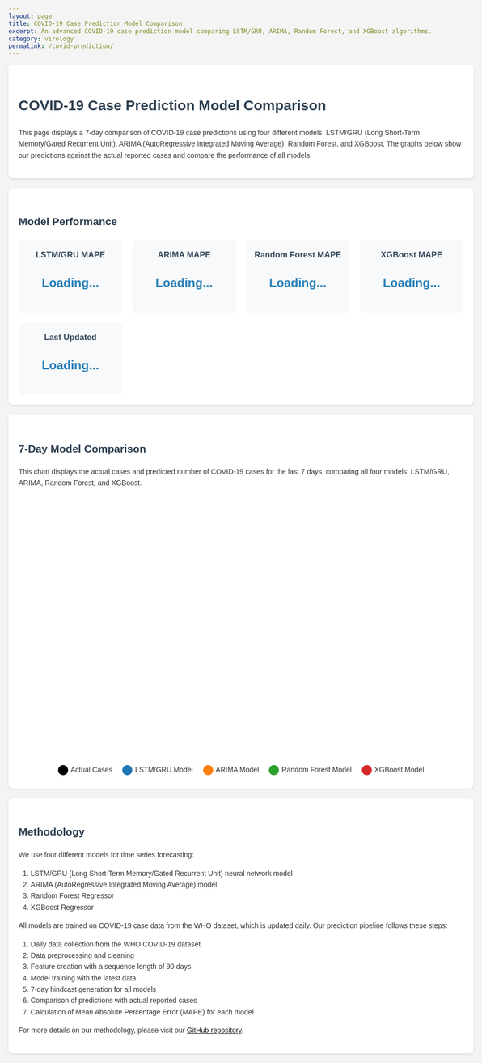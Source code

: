 ```yaml
---
layout: page
title: COVID-19 Case Prediction Model Comparison
excerpt: An advanced COVID-19 case prediction model comparing LSTM/GRU, ARIMA, Random Forest, and XGBoost algorithms.
category: virology
permalink: /covid-prediction/
---
```


<style>
    body {
        font-family: 'Arial', sans-serif;
        line-height: 1.6;
        color: #333;
        max-width: 1200px;
        margin: 0 auto;
        padding: 20px;
        background-color: #f4f4f4;
    }
    h1, h2 {
        color: #2c3e50;
    }
    .container {
        background-color: #fff;
        border-radius: 8px;
        padding: 20px;
        margin-bottom: 20px;
        box-shadow: 0 2px 4px rgba(0,0,0,0.1);
    }
    .metrics-grid {
        display: grid;
        grid-template-columns: repeat(auto-fit, minmax(200px, 1fr));
        gap: 20px;
        margin-top: 20px;
    }
    .metric-card {
        background-color: #f8f9fa;
        border-radius: 8px;
        padding: 15px;
        text-align: center;
    }
    .metric-card h3 {
        margin-top: 0;
        color: #34495e;
    }
    .metric-value {
        font-size: 24px;
        font-weight: bold;
        color: #2980b9;
    }
    .chart-container {
        height: 500px;
        margin-top: 20px;
    }
    .model-key {
        display: flex;
        justify-content: center;
        flex-wrap: wrap;
        margin-top: 20px;
    }
    .model-key-item {
        margin: 5px 10px;
        display: flex;
        align-items: center;
    }
    .model-key-color {
        width: 20px;
        height: 20px;
        margin-right: 5px;
        border-radius: 50%;
    }
    .error-message {
        color: #e74c3c;
        font-weight: bold;
        text-align: center;
        padding: 20px;
        background-color: #fadbd8;
        border-radius: 8px;
        margin-top: 20px;
    }
</style>

<div class="container">
    <h1>COVID-19 Case Prediction Model Comparison</h1>
    <p>
        This page displays a 7-day comparison of COVID-19 case predictions using four different models:
        LSTM/GRU (Long Short-Term Memory/Gated Recurrent Unit), ARIMA (AutoRegressive Integrated Moving Average),
        Random Forest, and XGBoost. The graphs below show our predictions against the actual reported cases
        and compare the performance of all models.
    </p>
</div>

<div id="error-container"></div>

<div class="container">
    <h2>Model Performance</h2>
    <div class="metrics-grid">
        <div class="metric-card">
            <h3>LSTM/GRU MAPE</h3>
            <p class="metric-value" id="lstm-gru-mape">Loading...</p>
        </div>
        <div class="metric-card">
            <h3>ARIMA MAPE</h3>
            <p class="metric-value" id="arima-mape">Loading...</p>
        </div>
        <div class="metric-card">
            <h3>Random Forest MAPE</h3>
            <p class="metric-value" id="rf-mape">Loading...</p>
        </div>
        <div class="metric-card">
            <h3>XGBoost MAPE</h3>
            <p class="metric-value" id="xgb-mape">Loading...</p>
        </div>
        <div class="metric-card">
            <h3>Last Updated</h3>
            <p class="metric-value" id="last-updated">Loading...</p>
        </div>
    </div>
</div>

<div class="container">
    <h2>7-Day Model Comparison</h2>
    <p>
        This chart displays the actual cases and predicted number of COVID-19 cases for the last 7 days,
        comparing all four models: LSTM/GRU, ARIMA, Random Forest, and XGBoost.
    </p>
    <div id="comparison-chart" class="chart-container"></div>
    <div class="model-key">
        <div class="model-key-item">
            <div class="model-key-color" style="background-color: #000000;"></div>
            <span>Actual Cases</span>
        </div>
        <div class="model-key-item">
            <div class="model-key-color" style="background-color: #1f77b4;"></div>
            <span>LSTM/GRU Model</span>
        </div>
        <div class="model-key-item">
            <div class="model-key-color" style="background-color: #ff7f0e;"></div>
            <span>ARIMA Model</span>
        </div>
        <div class="model-key-item">
            <div class="model-key-color" style="background-color: #2ca02c;"></div>
            <span>Random Forest Model</span>
        </div>
        <div class="model-key-item">
            <div class="model-key-color" style="background-color: #d62728;"></div>
            <span>XGBoost Model</span>
        </div>
    </div>
</div>

<div class="container">
    <h2>Methodology</h2>
    <p>
        We use four different models for time series forecasting:
    </p>
    <ol>
        <li>LSTM/GRU (Long Short-Term Memory/Gated Recurrent Unit) neural network model</li>
        <li>ARIMA (AutoRegressive Integrated Moving Average) model</li>
        <li>Random Forest Regressor</li>
        <li>XGBoost Regressor</li>
    </ol>
    <p>
        All models are trained on COVID-19 case data from the WHO dataset, which is updated daily. Our prediction pipeline follows these steps:
    </p>
    <ol>
        <li>Daily data collection from the WHO COVID-19 dataset</li>
        <li>Data preprocessing and cleaning</li>
        <li>Feature creation with a sequence length of 90 days</li>
        <li>Model training with the latest data</li>
        <li>7-day hindcast generation for all models</li>
        <li>Comparison of predictions with actual reported cases</li>
        <li>Calculation of Mean Absolute Percentage Error (MAPE) for each model</li>
    </ol>
    <p>
        For more details on our methodology, please visit our <a href="https://github.com/yourusername/covid-19-predictor">GitHub repository</a>.
    </p>
</div>

<script src="https://cdn.plot.ly/plotly-latest.min.js"></script>
<script src="https://cdnjs.cloudflare.com/ajax/libs/dayjs/1.10.4/dayjs.min.js"></script>
<script>
document.addEventListener('DOMContentLoaded', function() {
    console.log('DOM content loaded');
    
    function displayErrorMessage(message) {
        const errorContainer = document.getElementById('error-container');
        errorContainer.innerHTML = `<div class="error-message">${message}</div>`;
    }
    
    function updateMetrics(data) {
        document.getElementById('lstm-gru-mape').textContent = data.mape.lstm_gru.toFixed(2) + '%';
        document.getElementById('arima-mape').textContent = data.mape.arima.toFixed(2) + '%';
        document.getElementById('rf-mape').textContent = data.mape.random_forest.toFixed(2) + '%';
        document.getElementById('xgb-mape').textContent = data.mape.xgboost.toFixed(2) + '%';
        document.getElementById('last-updated').textContent = dayjs(data.last_updated).format('MMMM D, YYYY HH:mm:ss');
    }
    
    function createComparisonChart(data) {
        const actualTrace = {
            x: data.dates,
            y: data.actual,
            type: 'scatter',
            mode: 'lines+markers',
            name: 'Actual Cases',
            line: {color: '#000000', width: 3}
        };
        
        const lstmGruTrace = {
            x: data.dates,
            y: data.lstm_gru_predictions,
            type: 'scatter',
            mode: 'lines+markers',
            name: 'LSTM/GRU Prediction',
            line: {color: '#1f77b4'}
        };
        
        const arimaTrace = {
            x: data.dates,
            y: data.arima_predictions,
            type: 'scatter',
            mode: 'lines+markers',
            name: 'ARIMA Prediction',
            line: {color: '#ff7f0e'}
        };
        
        const rfTrace = {
            x: data.dates,
            y: data.rf_predictions,
            type: 'scatter',
            mode: 'lines+markers',
            name: 'Random Forest Prediction',
            line: {color: '#2ca02c'}
        };
        
        const xgbTrace = {
            x: data.dates,
            y: data.xgb_predictions,
            type: 'scatter',
            mode: 'lines+markers',
            name: 'XGBoost Prediction',
            line: {color: '#d62728'}
        };

        const layout = {
            title: '7-Day COVID-19 Case Prediction Comparison',
            xaxis: { title: 'Date' },
            yaxis: { title: 'Number of Cases' },
            legend: {orientation: 'h', y: -0.2}
        };

        Plotly.newPlot('comparison-chart', [actualTrace, lstmGruTrace, arimaTrace, rfTrace, xgbTrace], layout);
    }

    // Fetch the latest prediction data
    fetch('covid_predictions.json')
        .then(response => {
            console.log('Response status:', response.status);
            if (!response.ok) {
                throw new Error(`HTTP error! status: ${response.status}`);
            }
            return response.json();
        })
        .then(data => {
            console.log('Prediction data received:', data);
            updateMetrics(data);
            createComparisonChart(data);
        })
        .catch(error => {
            console.error('Error:', error);
            displayErrorMessage(`Error loading data: ${error.message}`);
        });
});
</script>